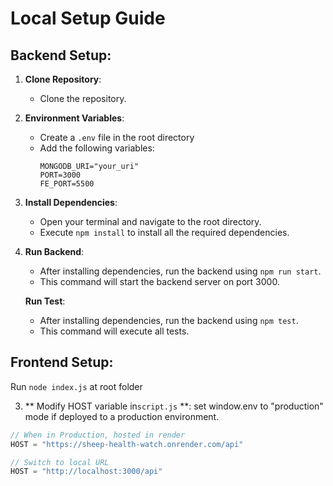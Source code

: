 # Local Setup Guide

## Backend Setup:

1. **Clone Repository**:

   - Clone the repository.

2. **Environment Variables**:

   - Create a `.env` file in the root directory
   - Add the following variables:
     ```env
     MONGODB_URI="your_uri"
     PORT=3000
     FE_PORT=5500
     ```

3. **Install Dependencies**:

   - Open your terminal and navigate to the root directory.
   - Execute `npm install` to install all the required dependencies.

4. **Run Backend**:

   - After installing dependencies, run the backend using `npm run start`.
   - This command will start the backend server on port 3000.

   **Run Test**:

   - After installing dependencies, run the backend using `npm test`.
   - This command will execute all tests.

## Frontend Setup:

Run `node index.js` at root folder

3. ** Modify HOST variable in`script.js` **:
   set window.env to "production" mode if deployed to a production environment.

```javascript
// When in Production, hosted in render
HOST = "https://sheep-health-watch.onrender.com/api"

// Switch to local URL
HOST = "http://localhost:3000/api"
```
